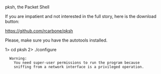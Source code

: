 pksh, the Packet Shell

<preface>

If you are impatient and not interested in the full story,
here is the download button:

   https://github.com/rcarbone/pksh

Please, make sure you have the autotools installed.

   1> cd pksh
   2> ./configure

      Warning:
        You need super-user permissions to run the program because
        sniffing from a network interface is a privileged operation.

</preface>
